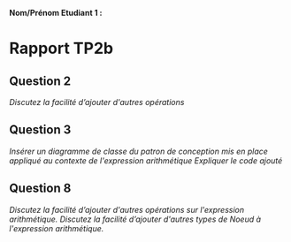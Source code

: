 **Nom/Prénom Etudiant 1 :**


# Rapport TP2b

## Question 2
*Discutez la facilité d’ajouter d'autres opérations*

## Question 3
*Insérer un diagramme de classe du patron de conception mis en place appliqué au contexte de l'expression arithmétique*
*Expliquer le code ajouté*

## Question 8
*Discutez la facilité d’ajouter d'autres opérations sur l'expression arithmétique.*
*Discutez la facilité d’ajouter d'autres types de Noeud à l'expression arithmétique.*
